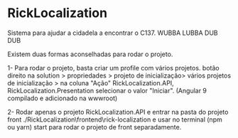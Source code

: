 # RickLocalization
Sistema para ajudar a cidadela a encontrar o C137. WUBBA LUBBA DUB DUB

Existem duas formas aconselhadas para rodar o projeto.

1- Para rodar o projeto, basta criar um profile com vários projetos.  botão direito na solution > propriedades > projeto de inicialização> vários projetos de inicialização >
na coluna "Ação" RickLocalization.API, RickLocalization.Presentation selecionar  o valor "Iniciar". (Angular 9 compilado e adicionado na wwwroot)

2- Rodar apenas o projeto RickLocalization.API e entrar na pasta do projeto front ./RickLocalization\frontend\rick-localization e usar no terminal (npm ou yarn) start  para rodar o projeto de front separadamente.
